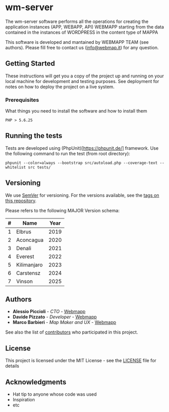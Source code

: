# wm-server

The wm-server software performs all the operations for creating the application instances (APP, WEBAPP, API) WEBMAPP starting from the data contained in the instances of WORDPRESS in the content type of MAPPA

This software is developed and mantained by WEBMAPP TEAM (see authors). Please fill free to contact us (info@webmap.it) for any question.

## Getting Started

These instructions will get you a copy of the project up and running on your local machine for development and testing purposes. See deployment for notes on how to deploy the project on a live system.

### Prerequisites

What things you need to install the software and how to install them

```
PHP > 5.6.25
```

## Running the tests

Tests are developed using (PhpUnit)[https://phpunit.de/] framework. Use the following command to run the test (from root directory):

```
phpunit --color=always --bootstrap src/autoload.php --coverage-text --whitelist src tests/
```

## Versioning

We use [SemVer](http://semver.org/) for versioning. For the versions available, see the [tags on this repository](https://github.com/webmappsrl/wm-server/tags).

Please refers to the following MAJOR Version schema:

| # | Name        | Year |
|---|-------------|------|
| 1 | Elbrus      | 2019 |
| 2 | Aconcagua   | 2020 |
| 3 | Denali      | 2021 |
| 4 | Everest     | 2022 |
| 5 | Kilimanjaro | 2023 |
| 6 | Carstensz   | 2024 |
| 7 | Vinson      | 2025 |


## Authors

* **Alessio Piccioli** - *CTO* - [Webmapp](https://github.com/webmappsrl)
* **Davide Pizzato** - *Developer* - [Webmapp](https://github.com/webmappsrl)
* **Marco Barbieri** - *Map Maker and UX* - [Webmapp](https://github.com/webmappsrl)

See also the list of [contributors](https://github.com/webmappsrl/wm-server/contributors) who participated in this project.

## License

This project is licensed under the MIT License - see the [LICENSE](LICENSE) file for details

## Acknowledgments

* Hat tip to anyone whose code was used
* Inspiration
* etc
